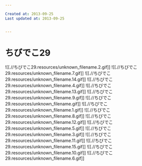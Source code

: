 ```yaml
---

Created at: 2013-09-25
Last updated at: 2013-09-25


---
```


# ちびでこ29


![[.//ちびでこ29.resources/unknown_filename.2.gif]]
![[.//ちびでこ29.resources/unknown_filename.7.gif]]
![[.//ちびでこ29.resources/unknown_filename.14.gif]]
![[.//ちびでこ29.resources/unknown_filename.4.gif]]
![[.//ちびでこ29.resources/unknown_filename.13.gif]]
![[.//ちびでこ29.resources/unknown_filename.9.gif]]
![[.//ちびでこ29.resources/unknown_filename.gif]]
![[.//ちびでこ29.resources/unknown_filename.1.gif]]
![[.//ちびでこ29.resources/unknown_filename.8.gif]]
![[.//ちびでこ29.resources/unknown_filename.12.gif]]
![[.//ちびでこ29.resources/unknown_filename.5.gif]]
![[.//ちびでこ29.resources/unknown_filename.3.gif]]
![[.//ちびでこ29.resources/unknown_filename.11.gif]]
![[.//ちびでこ29.resources/unknown_filename.15.gif]]
![[.//ちびでこ29.resources/unknown_filename.10.gif]]
![[.//ちびでこ29.resources/unknown_filename.6.gif]]

